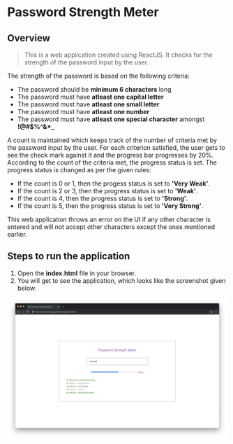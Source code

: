 # Password Strength Meter

## Overview
>This is a web application created using ReactJS. It checks for the strength of the password input by the user. 

The strength of the password is based on the following criteria:
- The password should be **minimum 6 characters** long
- The password must have **atleast one capital letter**
- The password must have **atleast one small letter**
- The password must have **atleast one number**
- The password must have **atleast one special character** amongst **!@#$%^&*_**

A count is maintained which keeps track of the number of criteria met by the password input by the user. For each criterion satisfied, the user gets to see the check mark against it and the progress bar progresses by 20%. According to the count of the criteria met, the progress status is set. The progress status is changed as per the given rules:
- If the count is 0 or 1, then the progess status is set to **'Very Weak'**.
- If the count is 2 or 3, then the progress status is set to **'Weak'**.
- If the count is 4, then the progress status is set to **'Strong'**.
- If the count is 5, then the progress status is set to **'Very Strong'**.

This web application throws an error on the UI if any other character is entered and will not accept other characters except the ones mentioned earlier.

## Steps to run the application

1. Open the **index.html** file in your browser.
2. You will get to see the application, which looks like the screenshot given below.

![Password Strength Meter](PasswordStrengthMeter.png)